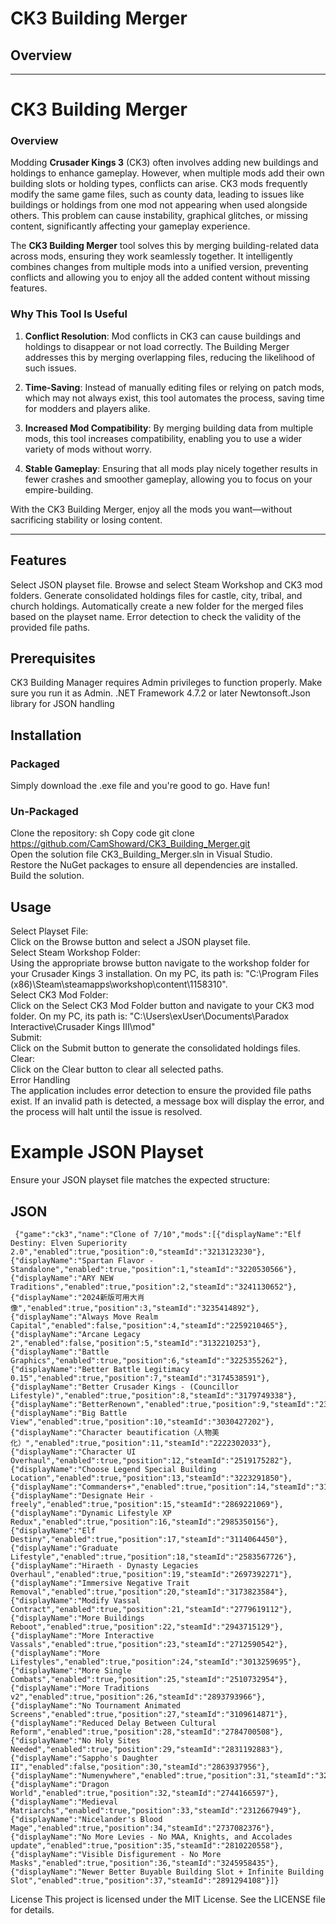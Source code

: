 # CK3 Building Merger
## Overview


---

# CK3 Building Merger

### Overview

Modding **Crusader Kings 3** (CK3) often involves adding new buildings and holdings to enhance gameplay. However, when multiple mods add their own building slots or holding types, conflicts can arise. CK3 mods frequently modify the same game files, such as county data, leading to issues like buildings or holdings from one mod not appearing when used alongside others. This problem can cause instability, graphical glitches, or missing content, significantly affecting your gameplay experience.

The **CK3 Building Merger** tool solves this by merging building-related data across mods, ensuring they work seamlessly together. It intelligently combines changes from multiple mods into a unified version, preventing conflicts and allowing you to enjoy all the added content without missing features.

### Why This Tool Is Useful

1. **Conflict Resolution**: Mod conflicts in CK3 can cause buildings and holdings to disappear or not load correctly. The Building Merger addresses this by merging overlapping files, reducing the likelihood of such issues.
   
2. **Time-Saving**: Instead of manually editing files or relying on patch mods, which may not always exist, this tool automates the process, saving time for modders and players alike.

3. **Increased Mod Compatibility**: By merging building data from multiple mods, this tool increases compatibility, enabling you to use a wider variety of mods without worry.

4. **Stable Gameplay**: Ensuring that all mods play nicely together results in fewer crashes and smoother gameplay, allowing you to focus on your empire-building.

With the CK3 Building Merger, enjoy all the mods you want—without sacrificing stability or losing content.

--- 

## Features
Select JSON playset file.
Browse and select Steam Workshop and CK3 mod folders.
Generate consolidated holdings files for castle, city, tribal, and church holdings.
Automatically create a new folder for the merged files based on the playset name.
Error detection to check the validity of the provided file paths.
## Prerequisites
CK3 Building Manager requires Admin privileges to function properly. Make sure you run it as Admin.
.NET Framework 4.7.2 or later
Newtonsoft.Json library for JSON handling
## Installation
### Packaged
Simply download the .exe file and you're good to go. Have fun!
### Un-Packaged
Clone the repository:
sh
Copy code
git clone https://github.com/CamShoward/CK3_Building_Merger.git <br/>
Open the solution file CK3_Building_Merger.sln in Visual Studio.<br/>
Restore the NuGet packages to ensure all dependencies are installed.<br/>
Build the solution.<br/>
## Usage
Select Playset File:<br/>
Click on the Browse button and select a JSON playset file.<br/>
Select Steam Workshop Folder:<br/>
Using the appropriate browse button navigate to the workshop folder for your Crusader Kings 3 installation. On my PC, its path is: "C:\Program Files (x86)\Steam\steamapps\workshop\content\1158310".<br/>
Select CK3 Mod Folder:<br/>
Click on the Select CK3 Mod Folder button and navigate to your CK3 mod folder. On my PC, its path is: "C:\Users\exUser\Documents\Paradox Interactive\Crusader Kings III\mod"<br/>
Submit:<br/>
Click on the Submit button to generate the consolidated holdings files.<br/>
Clear:<br/>
Click on the Clear button to clear all selected paths.<br/>
Error Handling<br/>
The application includes error detection to ensure the provided file paths exist. If an invalid path is detected, a message box will display the error, and the process will halt until the issue is resolved.<br/>

# Example JSON Playset
Ensure your JSON playset file matches the expected structure:

## JSON
```
 {"game":"ck3","name":"Clone of 7/10","mods":[{"displayName":"Elf Destiny: Elven Superiority 2.0","enabled":true,"position":0,"steamId":"3213123230"},{"displayName":"Spartan Flavor - Standalone","enabled":true,"position":1,"steamId":"3220530566"},{"displayName":"ARY NEW Traditions","enabled":true,"position":2,"steamId":"3241130652"},{"displayName":"2024新版可用大肖像","enabled":true,"position":3,"steamId":"3235414892"},{"displayName":"Always Move Realm Capital","enabled":false,"position":4,"steamId":"2259210465"},{"displayName":"Arcane Legacy 2","enabled":false,"position":5,"steamId":"3132210253"},{"displayName":"Battle Graphics","enabled":true,"position":6,"steamId":"3225355262"},{"displayName":"Better Battle Legitimacy 0.15","enabled":true,"position":7,"steamId":"3174538591"},{"displayName":"Better Crusader Kings - (Councillor Lifestyle)","enabled":true,"position":8,"steamId":"3179749338"},{"displayName":"BetterRenown","enabled":true,"position":9,"steamId":"2310894427"},{"displayName":"Big Battle View","enabled":true,"position":10,"steamId":"3030427202"},{"displayName":"Character beautification（人物美化）","enabled":true,"position":11,"steamId":"2222302033"},{"displayName":"Character UI Overhaul","enabled":true,"position":12,"steamId":"2519175282"},{"displayName":"Choose Legend Special Building Location","enabled":true,"position":13,"steamId":"3223291850"},{"displayName":"Commanders+","enabled":true,"position":14,"steamId":"3191893683"},{"displayName":"Designate Heir - freely","enabled":true,"position":15,"steamId":"2869221069"},{"displayName":"Dynamic Lifestyle XP Redux","enabled":true,"position":16,"steamId":"2985350156"},{"displayName":"Elf Destiny","enabled":true,"position":17,"steamId":"3114064450"},{"displayName":"Graduate Lifestyle","enabled":true,"position":18,"steamId":"2583567726"},{"displayName":"Hiraeth - Dynasty Legacies Overhaul","enabled":true,"position":19,"steamId":"2697392271"},{"displayName":"Immersive Negative Trait Removal","enabled":true,"position":20,"steamId":"3173823584"},{"displayName":"Modify Vassal Contract","enabled":true,"position":21,"steamId":"2779619112"},{"displayName":"More Buildings Reboot","enabled":true,"position":22,"steamId":"2943715129"},{"displayName":"More Interactive Vassals","enabled":true,"position":23,"steamId":"2712590542"},{"displayName":"More Lifestyles","enabled":true,"position":24,"steamId":"3013259695"},{"displayName":"More Single Combats","enabled":true,"position":25,"steamId":"2510732954"},{"displayName":"More Traditions v2","enabled":true,"position":26,"steamId":"2893793966"},{"displayName":"No Tournament Animated Screens","enabled":true,"position":27,"steamId":"3109614871"},{"displayName":"Reduced Delay Between Cultural Reform","enabled":true,"position":28,"steamId":"2784700508"},{"displayName":"No Holy Sites Needed","enabled":true,"position":29,"steamId":"2831192883"},{"displayName":"Sappho's Daughter II","enabled":false,"position":30,"steamId":"2863937956"},{"displayName":"Numenywhere","enabled":true,"position":31,"steamId":"3269656307"},{"displayName":"Dragon World","enabled":true,"position":32,"steamId":"2744166597"},{"displayName":"Medieval Matriarchs","enabled":true,"position":33,"steamId":"2312667949"},{"displayName":"Nicelander's Blood Mage","enabled":true,"position":34,"steamId":"2737082376"},{"displayName":"No More Levies - No MAA, Knights, and Accolades update","enabled":true,"position":35,"steamId":"2810220558"},{"displayName":"Visible Disfigurement - No More Masks","enabled":true,"position":36,"steamId":"3245958435"},{"displayName":"Newer Better Buyable Building Slot + Infinite Building Slot","enabled":true,"position":37,"steamId":"2891294108"}]}
```


License
This project is licensed under the MIT License. See the LICENSE file for details.
